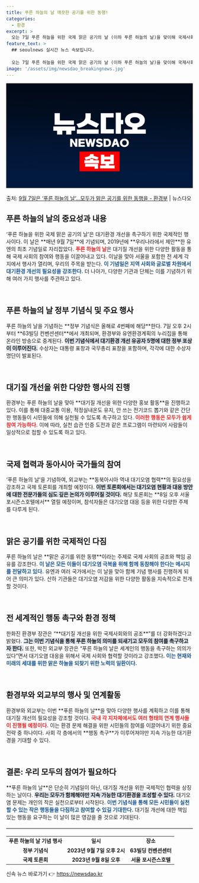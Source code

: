 ```yaml
---
title: 푸른 하늘의 날 깨끗한 공기를 위한 동행!
categories:
  - 환경
excerpt: >
  오는 7일 푸른 하늘을 위한 국제 맑은 공기의 날 (이하 푸른 하늘의 날)을 맞이해 국제사회와 함께 이를 기…
feature_text: >
  ## seoulnews 실시간 뉴스 속보입니다.

  오는 7일 푸른 하늘을 위한 국제 맑은 공기의 날 (이하 푸른 하늘의 날)을 맞이해 국제사회와 함께 이를 기…
image: '/assets/img/newsdao_breakingnews.jpg'
---
```


![뉴스다오 속보](/assets/img/newsdao_breakingnews.jpg)

<p>출처: <a href="https://newsdao.kr/1834" rel="dofollow">9월 7일은 ‘푸른 하늘의 날’…모두가 맑은 공기를 위한 동행을 - 환경부</a> | 뉴스다오</p>

<h2 data-ke-size="size26">푸른 하늘의 날의 중요성과 내용</h2>

<p data-ke-size="size16">‘푸른 하늘을 위한 국제 맑은 공기의 날’은 대기환경 개선을 촉구하기 위한 국제적인 행사이다. 이 날은 **매년 9월 7일**에 기념되며, 2019년에 **우리나라에서 제안**한 유엔의 최초 기념일로 자리잡았다. <b><span style="color: #ee2323;">푸른 하늘의 날</span></b>은 대기질 개선을 위한 다양한 활동을 통해 국제 사회의 참여와 행동을 이끌어내고 있다. 이날을 맞아 서울을 포함한 전 세계 각지에서 행사가 열리며, 우리의 주목을 받는다. <b><span style="color: #1a5490;">이 기념일은 지역 사회와 글로벌 차원에서 대기환경 개선의 필요성을 강조한다.</span></b> 더 나아가, 다양한 기관과 단체는 이를 기념하기 위해 여러 가지 행사를 주관하고 있다.</p>

<p data-ke-size="size16">&nbsp;</p>

<h2 data-ke-size="size26">푸른 하늘의 날 정부 기념식 및 주요 행사</h2>

<p data-ke-size="size16">푸른 하늘의 날을 기념하는 **정부 기념식은 올해로 4번째에 해당**한다. 7일 오후 2시부터 **63빌딩 컨벤션센터**에서 개최되며, 환경부와 유엔환경계획의 누리집을 통해 온라인 방송으로 중계된다. <b><span style="background-color: #21538527;">이번 기념식에서 대기환경 개선 유공자 5명에 대한 정부 포상이 이루어진다.</span></b> 수상자는 대통령 표창과 국무총리 표창을 포함하며, 각각에 대한 수상자 명단이 발표된다.</p>

<p data-ke-size="size16">&nbsp;</p>

<h2 data-ke-size="size26">대기질 개선을 위한 다양한 행사의 진행</h2>

<p data-ke-size="size16">환경부는 푸른 하늘의 날을 맞아 **대기질 개선을 위한 다양한 홍보 활동**을 진행하고 있다. 이를 통해 대중교통 이용, 적정실내온도 유지, 안 쓰는 전기코드 뽑기와 같은 간단한 행동들이 시민들에 의해 실천될 수 있도록 촉구하고 있다. <b><span style="color: #ee2323;">이러한 행동은 모두가 쉽게 참여 가능하다.</span></b> 이에 따라, 실천 습관 인증 도전과 같은 프로그램이 마련되어 사람들이 일상적으로 접할 수 있도록 하고 있다.</p>

<p data-ke-size="size16">&nbsp;</p>

<h2 data-ke-size="size26">국제 협력과 동아시아 국가들의 참여</h2>

<p data-ke-size="size16">‘푸른 하늘의 날’을 기념하여, 외교부는 **동북아시아 역내 대기오염 협력**의 필요성을 강조하고 국제 토론회를 개최할 예정이다. <b><span style="background-color: #21538527;">이번 토론회에서는 대기오염 현황과 대응 방안에 대한 전문가들의 심도 깊은 논의가 이루어질 것이다.</span></b> 해당 토론회는 **8일 오후 서울 포시즌스호텔에서** 열릴 예정이며, 참석자들은 대기오염 대응 등을 위한 다양한 주제를 다루게 된다.</p>

<p data-ke-size="size16">&nbsp;</p>

<h2 data-ke-size="size26">맑은 공기를 위한 국제적인 다짐</h2>

<p data-ke-size="size16">푸른 하늘의 날은 **맑은 공기를 위한 동행**이라는 주제로 국제 사회의 공조와 책임 공유를 강조한다. <b><span style="color: #1a5490;">이 날은 모든 이들이 대기오염 극복을 위해 함께 동참해야 한다는 메시지를 전달하고 있다.</span></b> 유엔과 여러 국가에서는 이 날을 맞아 함께 기념 행사를 진행하게 되어 큰 의미가 있다. 산하 기관들은 대기오염 저감을 위한 다양한 활동을 지속적으로 전개할 것이다.</p>

<p data-ke-size="size16">&nbsp;</p>

<h2 data-ke-size="size26">전 세계적인 행동 촉구와 환경 정책</h2>

<p data-ke-size="size16">한화진 환경부 장관은 “**대기질 개선을 위한 국제사회와의 공조**”를 더 강화하겠다고 밝혔다. <b><span style="background-color: #21538527;">그는 이번 기념식을 통해 푸른 하늘의 의미를 되새기고 모두의 참여를 촉구하고자 한다.</span></b> 또한, 박진 외교부 장관은 “푸른 하늘의 날은 세계인의 행동을 촉구하는 의의가 있다”면서 대기오염 대응을 위해서 국제 사회와 협력할 것이라고 강조했다. <b><span style="color: #1a5490;">이는 현재와 미래의 세대를 위한 맑은 하늘을 되찾기 위한 노력의 일환이다.</span></b></p>

<p data-ke-size="size16">&nbsp;</p>

<h2 data-ke-size="size26">환경부와 외교부의 행사 및 연계활동</h2>

<p data-ke-size="size16">환경부와 외교부는 이번 **푸른 하늘의 날**을 맞아 다양한 행사를 계획하고 이를 통해 대기질 개선의 필요성을 강조할 것이다. <b><span style="color: #ee2323;">국내 각 지자체에서도 여러 형태의 연계 행사들이 진행될 예정이다.</span></b> 이는 환경 문제 해결을 위한 시민들의 참여를 이끌어내기 위한 중요 전략 중 하나이다. 사회 각 층에서의 **행동 촉구**가 이루어져야만 지속 가능한 대기환경을 기대할 수 있다.</p>

<p data-ke-size="size16">&nbsp;</p>

<h2 data-ke-size="size26">결론: 우리 모두의 참여가 필요하다</h2>

<p data-ke-size="size16">**푸른 하늘의 날**은 단순히 기념일이 아닌, 대기질 개선을 위한 국제적인 협력을 상징하는 날이다. <b><span style="background-color: #21538527;">우리는 모두가 함께해야만 지속 가능한 대기환경을 조성할 수 있다.</span></b> 대기오염 문제는 개인의 작은 실천으로부터 시작된다. <b><span style="color: #1a5490;">이번 기념식을 통해 모든 시민들이 실천할 수 있는 작은 행동들을 다짐하고 참여할 수 있길 기대한다.</span></b> 대기질 개선에 대한 책임 있는 행동을 요구하는 이 날이 많은 영감을 줄 것으로 기대된다.</p>

<hr style="border: 0; border-top: 1px solid #ccc; margin: 20px 0;">

<table style="width: 100%; border-collapse: collapse;">
<tbody>
<tr>
<td style="text-align: center; height: 17px;"><b>푸른 하늘의 날 기념 행사</b></td>
<td style="text-align: center; height: 17px;"><b>일시</b></td>
<td style="text-align: center; height: 17px;"><b>장소</b></td>
</tr>
<tr>
<td style="text-align: center; height: 17px;"><b>정부 기념식</b></td>
<td style="text-align: center; height: 17px;"><b>2023년 9월 7일 오후 2시</b></td>
<td style="text-align: center; height: 17px;"><b>63빌딩 컨벤션센터</b></td>
</tr>
<tr>
<td style="text-align: center; height: 17px;"><b>국제 토론회</b></td>
<td style="text-align: center; height: 17px;"><b>2023년 9월 8일 오후</b></td>
<td style="text-align: center; height: 17px;"><b>서울 포시즌스호텔</b></td>
</tr>
</tbody>
</table> 

신속 뉴스 바로가기 👉 <a href="https://newsdao.kr" rel="dofollow">https://newsdao.kr</a>


